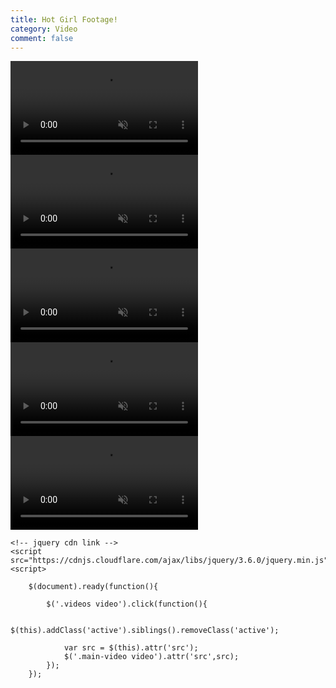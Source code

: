 ```yaml
---
title: Hot Girl Footage!
category: Video
comment: false
---
```


<div class="container">
  <div class="videos">
  <video class="active" src="https://previews.customer.envatousercontent.com/files/e3ec9b2a-7acf-47df-a0ee-2c433fa5d2db/video_preview_h264.mp4" width="300" preload="none" autoplay="" muted="" loop="" playsinline="" webkit-playsinline=""></video>
            <video src="https://previews.customer.envatousercontent.com/files/98549940-01d7-46dd-bb95-49928e091e3e/video_preview_h264.mp4" muted></video>
            <video src="https://previews.customer.envatousercontent.com/files/24f4d0f3-6aa2-4f33-8124-40a5d9608e4a/video_preview_h264.mp4" muted></video>
            <video src="https://previews.customer.envatousercontent.com/files/98549940-01d7-46dd-bb95-49928e091e3e/video_preview_h264.mp4" muted></video>
        </div>
        <div class="main-video">
            <video src="https://previews.customer.envatousercontent.com/files/e3ec9b2a-7acf-47df-a0ee-2c433fa5d2db/video_preview_h264.mp4" muted controls autoplay></video>
        </div>
    </div>

    <!-- jquery cdn link -->
    <script src="https://cdnjs.cloudflare.com/ajax/libs/jquery/3.6.0/jquery.min.js">
    <script>

        $(document).ready(function(){

            $('.videos video').click(function(){

                $(this).addClass('active').siblings().removeClass('active');

                var src = $(this).attr('src');
                $('.main-video video').attr('src',src);
            });
        });
